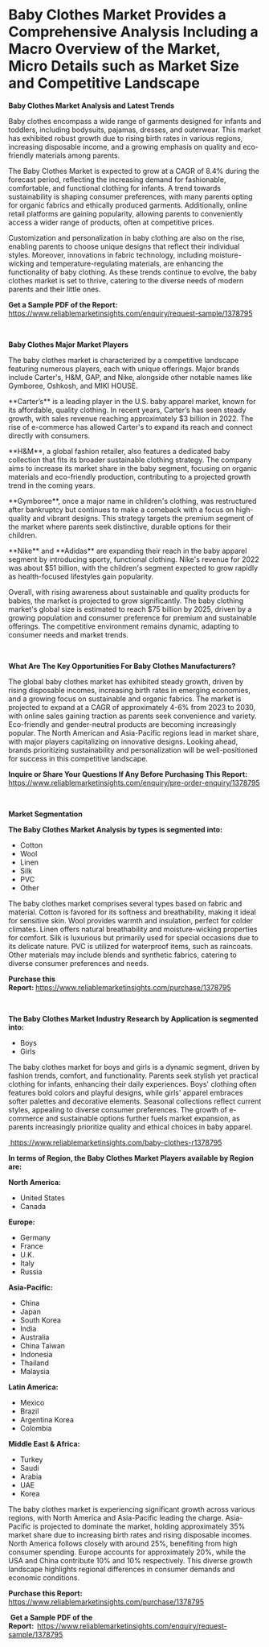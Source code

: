 <p><h1>Baby Clothes Market Provides a Comprehensive Analysis Including a Macro Overview of the Market, Micro Details such as Market Size and Competitive Landscape</h1></p><p><strong>Baby Clothes Market Analysis and Latest Trends</strong></p>
<p><p>Baby clothes encompass a wide range of garments designed for infants and toddlers, including bodysuits, pajamas, dresses, and outerwear. This market has exhibited robust growth due to rising birth rates in various regions, increasing disposable income, and a growing emphasis on quality and eco-friendly materials among parents. </p><p>The Baby Clothes Market is expected to grow at a CAGR of 8.4% during the forecast period, reflecting the increasing demand for fashionable, comfortable, and functional clothing for infants. A trend towards sustainability is shaping consumer preferences, with many parents opting for organic fabrics and ethically produced garments. Additionally, online retail platforms are gaining popularity, allowing parents to conveniently access a wider range of products, often at competitive prices.</p><p>Customization and personalization in baby clothing are also on the rise, enabling parents to choose unique designs that reflect their individual styles. Moreover, innovations in fabric technology, including moisture-wicking and temperature-regulating materials, are enhancing the functionality of baby clothing. As these trends continue to evolve, the baby clothes market is set to thrive, catering to the diverse needs of modern parents and their little ones.</p></p>
<p><strong>Get a Sample PDF of the Report:&nbsp;</strong> <a href="https://www.reliablemarketinsights.com/enquiry/request-sample/1378795?utm_campaign=2593&utm_medium=2&utm_source=Github&utm_content=ia&utm_term=15042025&utm_id=baby-clothes">https://www.reliablemarketinsights.com/enquiry/request-sample/1378795</a></p>
<p>&nbsp;</p>
<p><strong>Baby Clothes Major Market Players</strong></p>
<p><p>The baby clothes market is characterized by a competitive landscape featuring numerous players, each with unique offerings. Major brands include Carter's, H&M, GAP, and Nike, alongside other notable names like Gymboree, Oshkosh, and MIKI HOUSE. </p><p>**Carter’s** is a leading player in the U.S. baby apparel market, known for its affordable, quality clothing. In recent years, Carter’s has seen steady growth, with sales revenue reaching approximately $3 billion in 2022. The rise of e-commerce has allowed Carter's to expand its reach and connect directly with consumers.</p><p>**H&M**, a global fashion retailer, also features a dedicated baby collection that fits its broader sustainable clothing strategy. The company aims to increase its market share in the baby segment, focusing on organic materials and eco-friendly production, contributing to a projected growth trend in the coming years.</p><p>**Gymboree**, once a major name in children's clothing, was restructured after bankruptcy but continues to make a comeback with a focus on high-quality and vibrant designs. This strategy targets the premium segment of the market where parents seek distinctive, durable options for their children.</p><p>**Nike** and **Adidas** are expanding their reach in the baby apparel segment by introducing sporty, functional clothing. Nike's revenue for 2022 was about $51 billion, with the children's segment expected to grow rapidly as health-focused lifestyles gain popularity.</p><p>Overall, with rising awareness about sustainable and quality products for babies, the market is projected to grow significantly. The baby clothing market's global size is estimated to reach $75 billion by 2025, driven by a growing population and consumer preference for premium and sustainable offerings. The competitive environment remains dynamic, adapting to consumer needs and market trends.</p></p>
<p>&nbsp;</p>
<p><strong>What Are The Key Opportunities For Baby Clothes Manufacturers?</strong></p>
<p><p>The global baby clothes market has exhibited steady growth, driven by rising disposable incomes, increasing birth rates in emerging economies, and a growing focus on sustainable and organic fabrics. The market is projected to expand at a CAGR of approximately 4-6% from 2023 to 2030, with online sales gaining traction as parents seek convenience and variety. Eco-friendly and gender-neutral products are becoming increasingly popular. The North American and Asia-Pacific regions lead in market share, with major players capitalizing on innovative designs. Looking ahead, brands prioritizing sustainability and personalization will be well-positioned for success in this competitive landscape.</p></p>
<p><strong>Inquire or Share Your Questions If Any Before Purchasing This Report:</strong> <a href="https://www.reliablemarketinsights.com/enquiry/pre-order-enquiry/1378795?utm_campaign=2593&utm_medium=2&utm_source=Github&utm_content=ia&utm_term=15042025&utm_id=baby-clothes">https://www.reliablemarketinsights.com/enquiry/pre-order-enquiry/1378795</a></p>
<p>&nbsp;</p>
<p><strong>Market Segmentation</strong></p>
<p><strong>The Baby Clothes Market Analysis by types is segmented into:</strong></p>
<p><ul><li>Cotton</li><li>Wool</li><li>Linen</li><li>Silk</li><li>PVC</li><li>Other</li></ul></p>
<p><p>The baby clothes market comprises several types based on fabric and material. Cotton is favored for its softness and breathability, making it ideal for sensitive skin. Wool provides warmth and insulation, perfect for colder climates. Linen offers natural breathability and moisture-wicking properties for comfort. Silk is luxurious but primarily used for special occasions due to its delicate nature. PVC is utilized for waterproof items, such as raincoats. Other materials may include blends and synthetic fabrics, catering to diverse consumer preferences and needs.</p></p>
<p><strong>Purchase this Report:&nbsp;</strong><a href="https://www.reliablemarketinsights.com/purchase/1378795?utm_campaign=2593&utm_medium=2&utm_source=Github&utm_content=ia&utm_term=15042025&utm_id=baby-clothes">https://www.reliablemarketinsights.com/purchase/1378795</a></p>
<p>&nbsp;</p>
<p><strong>The Baby Clothes Market Industry Research by Application is segmented into:</strong></p>
<p><ul><li>Boys</li><li>Girls</li></ul></p>
<p><p>The baby clothes market for boys and girls is a dynamic segment, driven by fashion trends, comfort, and functionality. Parents seek stylish yet practical clothing for infants, enhancing their daily experiences. Boys' clothing often features bold colors and playful designs, while girls' apparel embraces softer palettes and decorative elements. Seasonal collections reflect current styles, appealing to diverse consumer preferences. The growth of e-commerce and sustainable options further fuels market expansion, as parents increasingly prioritize quality and ethical choices in baby apparel.</p></p>
<p><a href="https://www.reliablemarketinsights.com/baby-clothes-r1378795?utm_campaign=2593&utm_medium=2&utm_source=Github&utm_content=ia&utm_term=15042025&utm_id=baby-clothes">&nbsp;https://www.reliablemarketinsights.com/baby-clothes-r1378795</a></p>
<p><strong>In terms of Region, the Baby Clothes Market Players available by Region are:</strong></p>
<p>
    <p> <strong> North America: </strong>
        <ul>
            <li>United States</li>
            <li>Canada</li>
        </ul>
        </p> 
    <p> <strong> Europe: </strong>
        <ul>
            <li>Germany</li>
            <li>France</li>
            <li>U.K.</li>
            <li>Italy</li>
            <li>Russia</li>
        </ul>
        </p> 
    <p> <strong> Asia-Pacific: </strong>
        <ul>
            <li>China</li>
            <li>Japan</li>
            <li>South Korea</li>
            <li>India</li>
            <li>Australia</li>
            <li>China Taiwan</li>
            <li>Indonesia</li>
            <li>Thailand</li>
            <li>Malaysia</li>
        </ul>
        </p> 
    <p> <strong> Latin America: </strong>
        <ul>
            <li>Mexico</li>
            <li>Brazil</li>
            <li>Argentina Korea</li>
            <li>Colombia</li>
        </ul>
        </p> 
    <p> <strong> Middle East & Africa: </strong>
        <ul>
            <li>Turkey</li>
            <li>Saudi</li>
            <li>Arabia</li>
            <li>UAE</li>
            <li>Korea</li>
        </ul>
    </p>
    </p>
<p><p>The baby clothes market is experiencing significant growth across various regions, with North America and Asia-Pacific leading the charge. Asia-Pacific is projected to dominate the market, holding approximately 35% market share due to increasing birth rates and rising disposable incomes. North America follows closely with around 25%, benefiting from high consumer spending. Europe accounts for approximately 20%, while the USA and China contribute 10% and 10% respectively. This diverse growth landscape highlights regional differences in consumer demands and economic conditions.</p></p>
<p><strong>Purchase this Report: </strong><a href="https://www.reliablemarketinsights.com/purchase/1378795?utm_campaign=2593&utm_medium=2&utm_source=Github&utm_content=ia&utm_term=15042025&utm_id=baby-clothes">https://www.reliablemarketinsights.com/purchase/1378795</a></p>
<p>&nbsp;<strong>Get a Sample PDF of the Report:&nbsp;&nbsp;</strong><a href="https://www.reliablemarketinsights.com/enquiry/request-sample/1378795?utm_campaign=2593&utm_medium=2&utm_source=Github&utm_content=ia&utm_term=15042025&utm_id=baby-clothes">https://www.reliablemarketinsights.com/enquiry/request-sample/1378795</a></p>
<p><strong></strong></p>
<p><p></p><p></p><p></p></p>